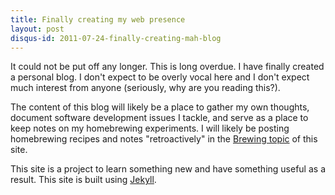 ```yaml
---
title: Finally creating my web presence
layout: post
disqus-id: 2011-07-24-finally-creating-mah-blog
---
```


It could not be put off any longer. This is long overdue. I have finally created a personal blog. I don't expect to be overly vocal here and I don't expect much interest from anyone (seriously, why are you reading this?).

The content of this blog will likely be a place to gather my own thoughts, document software development issues I tackle, and serve as a place to keep notes on my homebrewing experiments. I will likely be posting homebrewing recipes and notes "retroactively" in the [Brewing topic](/brewing) of this site.

This site is a project to learn something new and have something useful as a result. This site is built using [Jekyll](http://jekyllrb.com).

